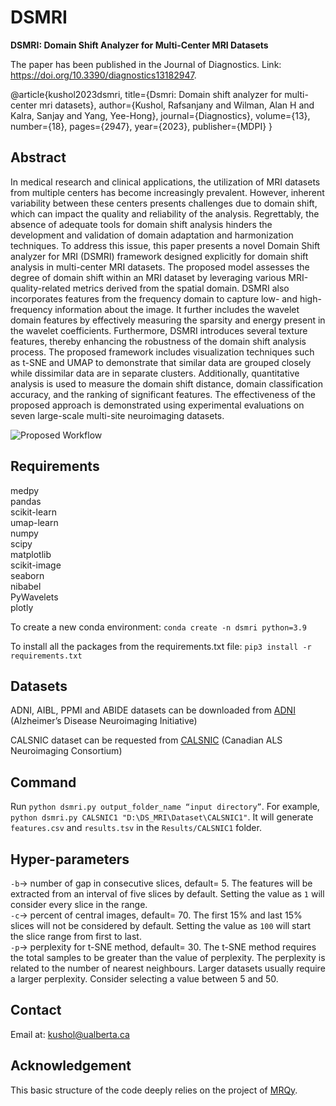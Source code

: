 # DSMRI
**DSMRI: Domain Shift Analyzer for Multi-Center MRI Datasets**

The paper has been published in the Journal of Diagnostics.
Link: https://doi.org/10.3390/diagnostics13182947.

@article{kushol2023dsmri,
  title={Dsmri: Domain shift analyzer for multi-center mri datasets},
  author={Kushol, Rafsanjany and Wilman, Alan H and Kalra, Sanjay and Yang, Yee-Hong},
  journal={Diagnostics},
  volume={13},
  number={18},
  pages={2947},
  year={2023},
  publisher={MDPI}
}


## Abstract
In medical research and clinical applications, the utilization of MRI datasets from multiple centers has become increasingly prevalent. However, inherent variability between these centers presents challenges due to domain shift, which can impact the quality and reliability of the analysis. Regrettably, the absence of adequate tools for domain shift analysis hinders the development and validation of domain adaptation and harmonization techniques. To address this issue, this paper presents a novel Domain Shift analyzer for MRI (DSMRI) framework designed explicitly for domain shift analysis in multi-center MRI datasets. The proposed model assesses the degree of domain shift within an MRI dataset by leveraging various MRI-quality-related metrics derived from the spatial domain. DSMRI also incorporates features from the frequency domain to capture low- and high-frequency information about the image. It further includes the wavelet domain features by effectively measuring the sparsity and energy present in the wavelet coefficients. Furthermore, DSMRI introduces several texture features, thereby enhancing the robustness of the domain shift analysis process. The proposed framework includes visualization techniques such as t-SNE and UMAP to demonstrate that similar data are grouped closely while dissimilar data are in separate clusters. Additionally, quantitative analysis is used to measure the domain shift distance, domain classification accuracy, and the ranking of significant features. The effectiveness of the proposed approach is demonstrated using experimental evaluations on seven large-scale multi-site neuroimaging datasets.


![Proposed Workflow](https://github.com/rkushol/DSMRI/assets/76894940/ee57d137-5a1d-49ee-9758-fdbdbd74bf6b)


## Requirements
medpy  
pandas  
scikit-learn  
umap-learn  
numpy  
scipy  
matplotlib  
scikit-image  
seaborn  
nibabel  
PyWavelets  
plotly   


To create a new conda environment: `conda create -n dsmri python=3.9`

To install all the packages from the requirements.txt file: `pip3 install -r requirements.txt`

## Datasets
ADNI, AIBL, PPMI and ABIDE datasets can be downloaded from [ADNI](http://adni.loni.usc.edu/) (Alzheimer’s Disease Neuroimaging Initiative)

CALSNIC dataset can be requested from [CALSNIC](https://calsnic.org/) (Canadian ALS Neuroimaging Consortium)


## Command
Run `python dsmri.py output_folder_name “input directory”`. For example, `python dsmri.py CALSNIC1 "D:\DS_MRI\Dataset\CALSNIC1"`. It will generate `features.csv` and `results.tsv` in the `Results/CALSNIC1` folder.

## Hyper-parameters
`-b`-> number of gap in consecutive slices, default= 5. The features will be extracted from an interval of five slices by default. Setting the value as `1` will consider every slice in the range.   
`-c`-> percent of central images, default= 70. The first 15% and last 15% slices will not be considered by default. Setting the value as `100` will start the slice range from first to last.  
`-p`-> perplexity for t-SNE method, default= 30. The t-SNE method requires the total samples to be greater than the value of perplexity. The perplexity is related to the number of nearest neighbours. Larger datasets usually require a larger perplexity. Consider selecting a value between 5 and 50.

## Contact
Email at: kushol@ualberta.ca

## Acknowledgement
This basic structure of the code deeply relies on the project of [MRQy](https://github.com/ccipd/MRQy).



